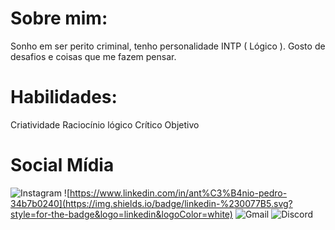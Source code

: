 # Sobre mim:

Sonho em ser perito criminal, tenho personalidade INTP ( Lógico ). Gosto de desafios e coisas que me fazem pensar.

# Habilidades:

Criatividade
Raciocínio lógico 
Crítico 
Objetivo

# Social Mídia

![Instagram](https://img.shields.io/badge/Instagram-%23E4405F.svg?style=for-the-badge&logo=Instagram&logoColor=white)
![https://www.linkedin.com/in/ant%C3%B4nio-pedro-34b7b0240](https://img.shields.io/badge/linkedin-%230077B5.svg?style=for-the-badge&logo=linkedin&logoColor=white)
![Gmail](https://img.shields.io/badge/Gmail-D14836?style=for-the-badge&logo=gmail&logoColor=white)
![Discord](https://img.shields.io/badge/%3CServer%3E-%237289DA.svg?style=for-the-badge&logo=discord&logoColor=white)
